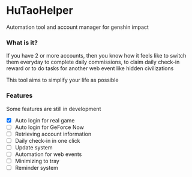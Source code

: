 # HuTaoHelper
Automation tool and account manager for genshin impact

### What is it?
If you have 2 or more accounts, then you know how it
feels like to switch them everyday to complete
daily commissions, to claim daily check-in reward or
to do tasks for another web event like
hidden civilizations

 This tool aims to simplify your life as possible

### Features
Some features are still in development
- [X] Auto login for real game
- [ ] Auto login for GeForce Now
- [ ] Retrieving account information
- [ ] Daily check-in in one click
- [ ] Update system
- [ ] Automation for web events
- [ ] Minimizing to tray
- [ ] Reminder system
